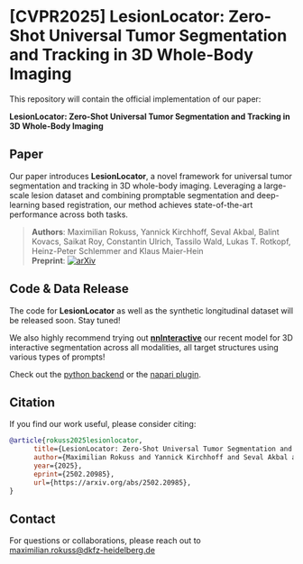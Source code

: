 # [CVPR2025] LesionLocator: Zero-Shot Universal Tumor Segmentation and Tracking in 3D Whole-Body Imaging

This repository will contain the official implementation of our paper:

**LesionLocator: Zero-Shot Universal Tumor Segmentation and Tracking in 3D Whole-Body Imaging**

## Paper
Our paper introduces **LesionLocator**, a novel framework for universal tumor segmentation and tracking in 3D whole-body imaging. Leveraging a large-scale lesion dataset and combining promptable segmentation and deep-learning based registration, our method achieves state-of-the-art performance across both tasks.

> **Authors**: Maximilian Rokuss, Yannick Kirchhoff, Seval Akbal, Balint Kovacs, Saikat Roy, Constantin Ulrich, Tassilo Wald, Lukas T. Rotkopf, Heinz-Peter Schlemmer and Klaus Maier-Hein  
> **Preprint**: [![arXiv](https://img.shields.io/badge/arXiv-2502.20985-b31b1b.svg)](https://arxiv.org/abs/2502.20985)


## Code & Data Release
The code for **LesionLocator** as well as the synthetic longitudinal dataset will be released soon. Stay tuned!

We also highly recommend trying out [**nnInteractive**](https://arxiv.org/abs/2503.08373) our recent model for 3D interactive segmentation across all modalities, all target structures using various types of prompts!

Check out the [python backend](https://github.com/MIC-DKFZ/nnInteractive) or the [napari plugin](https://github.com/MIC-DKFZ/napari-nninteractive).

## Citation
If you find our work useful, please consider citing:
```bibtex
@article{rokuss2025lesionlocator,
      title={LesionLocator: Zero-Shot Universal Tumor Segmentation and Tracking in 3D Whole-Body Imaging}, 
      author={Maximilian Rokuss and Yannick Kirchhoff and Seval Akbal and Balint Kovacs and Saikat Roy and Constantin Ulrich and Tassilo Wald and Lukas T. Rotkopf and Heinz-Peter Schlemmer and Klaus Maier-Hein},
      year={2025},
      eprint={2502.20985},
      url={https://arxiv.org/abs/2502.20985}, 
}
```

## Contact
For questions or collaborations, please reach out to maximilian.rokuss@dkfz-heidelberg.de
